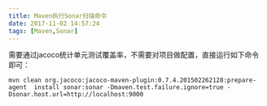 ```yaml
---
title: Maven执行Sonar扫描命令
date: 2017-11-02 14:57:24
tags: [Maven,Sonar]
---
```


需要通过jacoco统计单元测试覆盖率，不需要对项目做配置，直接运行如下命令即可：

```shell
mvn clean org.jacoco:jacoco-maven-plugin:0.7.4.201502262128:prepare-agent  install sonar:sonar -Dmaven.test.failure.ignore=true -Dsonar.host.url=http://localhost:9000
```
